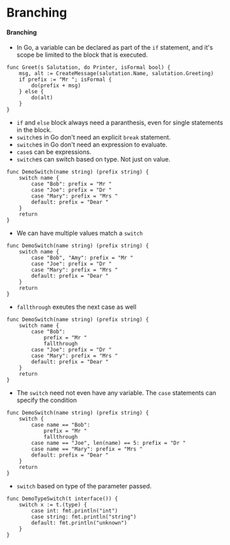 # Branching

#### Branching

- In Go, a variable can be declared as part of the `if` statement, and it's scope be limited to the block that is executed.
```
func Greet(s Salutation, do Printer, isFormal bool) {
	msg, alt := CreateMessage(salutation.Name, salutation.Greeting)
	if prefix := "Mr "; isFormal {
		do(prefix + msg)
	} else {
		do(alt)
	}
}
```
- `if` and `else` block always need a paranthesis, even for single statements in the block.
- `switch`es in Go don't need an explicit `break` statement.
- `switch`es in Go don't need an expression to evaluate.
- `case`s can be expressions.
- `switch`es can switch based on type. Not just on value.
```
func DemoSwitch(name string) (prefix string) {
	switch name {
		case "Bob": prefix = "Mr "
		case "Joe": prefix = "Dr "
		case "Mary": prefix = "Mrs "
		default: prefix = "Dear "
	}
	return
}
```
- We can have multiple values match a `switch`
```
func DemoSwitch(name string) (prefix string) {
	switch name {
		case "Bob", "Amy": prefix = "Mr "
		case "Joe": prefix = "Dr "
		case "Mary": prefix = "Mrs "
		default: prefix = "Dear "
	}
	return
}
```
- `fallthrough` exeutes the next case as well
```
func DemoSwitch(name string) (prefix string) {
	switch name {
		case "Bob":
			prefix = "Mr "
			fallthrough
		case "Joe": prefix = "Dr "
		case "Mary": prefix = "Mrs "
		default: prefix = "Dear "
	}
	return
}
```
- The `switch` need not even have any variable. The `case` statements can specify the condition
```
func DemoSwitch(name string) (prefix string) {
	switch {
		case name == "Bob":
			prefix = "Mr "
			fallthrough
		case name == "Joe", len(name) == 5: prefix = "Dr "
		case name == "Mary": prefix = "Mrs "
		default: prefix = "Dear "
	}
	return
} 
```
- `switch` based on type of the parameter passed.
```
func DemoTypeSwitch(t interface()) {
	switch x := t.(type) {
		case int: fmt.println("int")
		case string: fmt.println("string")
		default: fmt.println("unknown")
	}
}

```
